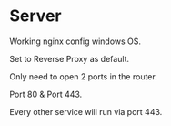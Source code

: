 # Server
Working nginx config windows OS.

Set to Reverse Proxy as default.

Only need to open 2 ports in the router.

Port 80 & Port 443.

Every other service will run via port 443.
